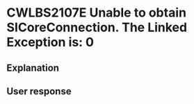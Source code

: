 # CWLBS2107E Unable to obtain SICoreConnection. The Linked Exception is: 0

## Explanation

## User response